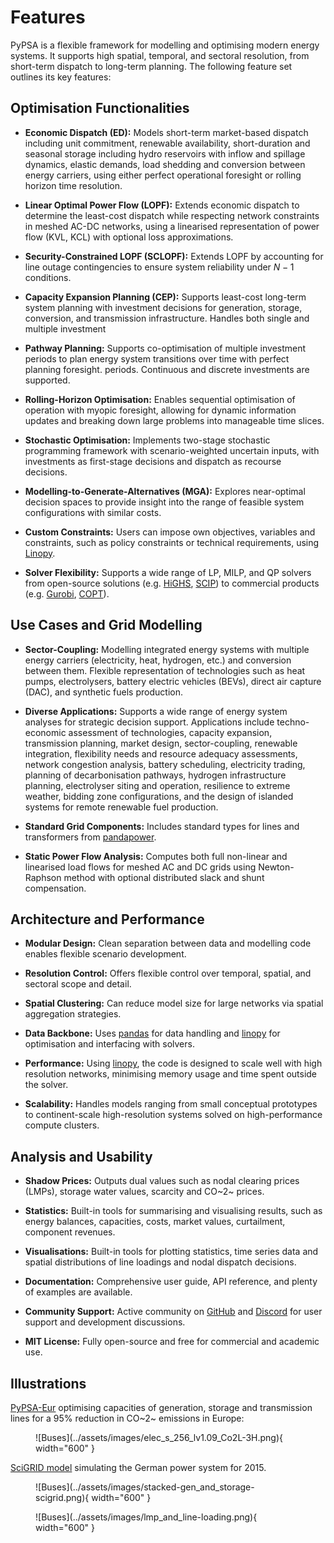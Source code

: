 
# Features

PyPSA is a flexible framework for modelling and optimising modern energy
systems. It supports high spatial, temporal, and sectoral resolution, from
short-term dispatch to long-term planning. The following feature set outlines
its key features:

## Optimisation Functionalities

- **Economic Dispatch (ED):** Models short-term market-based dispatch including
unit commitment, renewable availability, short-duration and seasonal storage
including hydro reservoirs with inflow and spillage dynamics, elastic demands,
load shedding and conversion between energy carriers, using either perfect
operational foresight or rolling horizon time resolution.

- **Linear Optimal Power Flow (LOPF):** Extends economic dispatch to determine
the least-cost dispatch while respecting network constraints in meshed AC-DC
networks, using a linearised representation of power flow (KVL, KCL) with
optional loss approximations.

- **Security-Constrained LOPF (SCLOPF):** Extends LOPF by accounting for line
outage contingencies to ensure system reliability under $N-1$ conditions.

- **Capacity Expansion Planning (CEP):** Supports least-cost long-term system
planning with investment decisions for generation, storage, conversion, and
transmission infrastructure. Handles both single and multiple investment

- **Pathway Planning:** Supports co-optimisation of multiple investment periods to
plan energy system transitions over time with perfect planning foresight.
periods. Continuous and discrete investments are supported.

- **Rolling-Horizon Optimisation:** Enables sequential optimisation of operation
with myopic foresight, allowing for dynamic information updates and breaking
down large problems into manageable time slices.

- **Stochastic Optimisation:** Implements two-stage stochastic programming
framework with scenario-weighted uncertain inputs, with investments as
first-stage decisions and dispatch as recourse decisions.

- **Modelling-to-Generate-Alternatives (MGA):** Explores near-optimal decision
spaces to provide insight into the range of feasible system configurations with
similar costs.

- **Custom Constraints:** Users can impose own objectives, variables and
constraints, such as policy constraints or technical requirements, using
[Linopy](https://linopy.readthedocs.io/).

- **Solver Flexibility:** Supports a wide range of LP, MILP, and QP solvers from
open-source solutions (e.g. [HiGHS](https://highs.dev/),
[SCIP](https://scipopt.org)) to commercial products (e.g.
[Gurobi](https://www.gurobi.com/), [COPT](https://shanshu.ai/copt)).

## Use Cases and Grid Modelling

- **Sector-Coupling:** Modelling integrated energy systems with multiple energy
  carriers (electricity, heat, hydrogen, etc.) and conversion between them.
  Flexible representation of technologies such as heat pumps, electrolysers,
  battery electric vehicles (BEVs), direct air capture (DAC), and synthetic
  fuels production.

- **Diverse Applications:** Supports a wide range of energy system analyses for
  strategic decision support. Applications include techno-economic assessment of
  technologies, capacity expansion, transmission planning, market design,
  sector-coupling, renewable integration, flexibility needs and resource
  adequacy assessments, network congestion analysis, battery scheduling,
  electricity trading, planning of decarbonisation pathways, hydrogen
  infrastructure planning, electrolyser siting and operation, resilience to
  extreme weather, bidding zone configurations, and the design of islanded
  systems for remote renewable fuel production.

- **Standard Grid Components:** Includes standard types for lines and
  transformers from [pandapower](https://pandapower.org).

- **Static Power Flow Analysis:** Computes both full non-linear and linearised
  load flows for meshed AC and DC grids using Newton-Raphson method with
  optional distributed slack and shunt compensation.

## Architecture and Performance

- **Modular Design:** Clean separation between data and modelling code enables
flexible scenario development.

- **Resolution Control:** Offers flexible control over temporal, spatial, and
sectoral scope and detail.

- **Spatial Clustering:** Can reduce model size for large networks via spatial
  aggregation strategies.

- **Data Backbone:** Uses [pandas](https://pandas.pydata.org/) for data handling
  and [linopy](https://linopy.readthedocs.io/) for optimisation and interfacing
  with solvers.

- **Performance:** Using [linopy](https://linopy.readthedocs.io/), the code is
designed to scale well with high resolution networks, minimising memory usage
and time spent outside the solver.

- **Scalability:** Handles models ranging from small conceptual prototypes to
continent-scale high-resolution systems solved on high-performance compute
clusters.

## Analysis and Usability

- **Shadow Prices:** Outputs dual values such as nodal clearing prices (LMPs),
storage water values, scarcity and CO~2~ prices.

- **Statistics:** Built-in tools for summarising and visualising results, such
  as energy balances, capacities, costs, market values, curtailment, component
  revenues.
  
- **Visualisations:** Built-in tools for plotting statistics, time series data
  and spatial distributions of line loadings and nodal dispatch decisions.
  
- **Documentation:** Comprehensive user guide, API reference, and plenty of
examples are available.

- **Community Support:** Active community on
  [GitHub](https://github.com/pypsa/pypsa) and
  [Discord](https://discord.gg/AnuJBk23FU) for user support and development
  discussions.

- **MIT License:** Fully open-source and free for commercial and academic use.

## Illustrations

[PyPSA-Eur](https://github.com/PyPSA/pypsa-eur) optimising capacities of generation, storage and transmission lines for a 95% reduction in CO~2~ emissions in Europe:
<figure markdown="span">
  ![Buses](../assets/images/elec_s_256_lv1.09_Co2L-3H.png){ width="600" }
</figure>

[SciGRID model](https://power.scigrid.de/) simulating the German power system for 2015.

<figure markdown="span">
  ![Buses](../assets/images/stacked-gen_and_storage-scigrid.png){ width="600" }
</figure>
<figure markdown="span">
  ![Buses](../assets/images/lmp_and_line-loading.png){ width="600" }
</figure>

